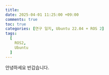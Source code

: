 ```yaml
---
title:
date: 2025-04-01 11:25:00 +09:00
comments: true
toc: true
categories: [연구 일지, Ubuntu 22.04 + ROS 2]
tags:
  [
    ROS2,
    Ubuntu
  ]
---
```


안녕하세요 반갑습니다.